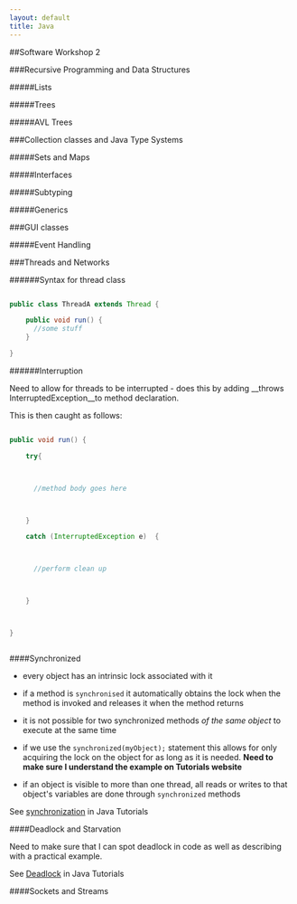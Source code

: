 ```yaml
---
layout: default
title: Java
---
```


##Software Workshop 2

###Recursive Programming and Data Structures



#####Lists

#####Trees

#####AVL Trees



###Collection classes and Java Type Systems

#####Sets and Maps

#####Interfaces

#####Subtyping

#####Generics



###GUI classes

#####Event Handling



###Threads and Networks

######Syntax for thread class



```java

public class ThreadA extends Thread {

    public void run() {
      //some stuff
    }

}

```

######Interruption

Need to allow for threads to be interrupted - does this by adding __throws InterruptedException__to method declaration.
  


This is then caught as follows:



```java

public void run() {

    try{



      //method body goes here



    }

    catch (InterruptedException e)  {



      //perform clean up



    }



}



```


####Synchronized

* every object has an intrinsic lock associated with it

* if a method is `synchronised` it automatically obtains the lock when the method is invoked and releases it when the method returns

* it is not possible for two synchronized methods _of the same object_ to execute at the same time

* if we use the `synchronized(myObject);` statement this allows for only acquiring the lock on the object for as long as it is needed.  __Need to make sure I understand the example on Tutorials website__

*  if an object is visible to more than one thread, all reads or writes to that object's variables are done through `synchronized` methods

 

See [synchronization](http://docs.oracle.com/javase/tutorial/essential/concurrency/syncmeth.html) in Java Tutorials



####Deadlock and Starvation



Need to make sure that I can spot deadlock in code as well as describing with a practical example.



See [Deadlock](http://docs.oracle.com/javase/tutorial/essential/concurrency/deadlock.html) in Java Tutorials



####Sockets and Streams
